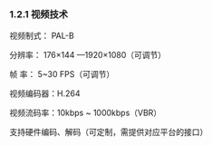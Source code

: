 ### 1.2.1 视频技术

视频制式： PAL-B

分辨率： 176×144 —1920×1080（可调节）

帧 率： 5~30 FPS（可调节）

视频编码器：H.264

视频流码率：10kbps ~ 1000kbps（VBR）

支持硬件编码、解码（可定制，需提供对应平台的接口）

